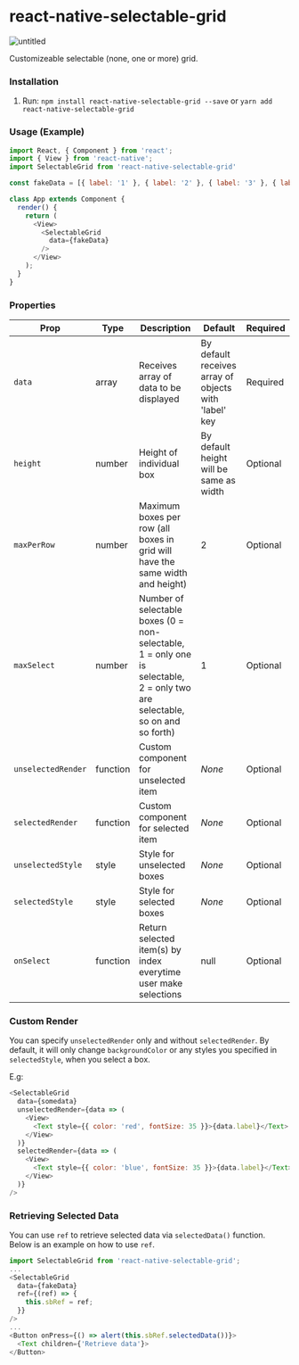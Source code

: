 # react-native-selectable-grid

![untitled](https://user-images.githubusercontent.com/31456191/40407438-095c5a06-5e97-11e8-8892-9e91ffade2de.gif)

Customizeable selectable (none, one or more) grid.

### Installation
1. Run: `npm install react-native-selectable-grid --save` or `yarn add react-native-selectable-grid`

### Usage (Example)
```javascript
import React, { Component } from 'react';
import { View } from 'react-native';
import SelectableGrid from 'react-native-selectable-grid'

const fakeData = [{ label: '1' }, { label: '2' }, { label: '3' }, { label: '4' }, { label: '5' }];

class App extends Component {
  render() {
    return (
      <View>
        <SelectableGrid
          data={fakeData}
        />
      </View>
    );
  }
}
```

### Properties
|Prop|Type|Description|Default|Required|
|----|----|-----------|-------|--------|
|`data`|array|Receives array of data to be displayed|By default receives array of objects with 'label' key|Required|
|`height`|number|Height of individual box|By default height will be same as width|Optional|
|`maxPerRow`|number|Maximum boxes per row (all boxes in grid will have the same width and height)|2|Optional|
|`maxSelect`|number|Number of selectable boxes (0 = non-selectable, 1 = only one is selectable, 2 = only two are selectable, so on and so forth)|1|Optional|
|`unselectedRender`|function|Custom component for unselected item|_None_|Optional|
|`selectedRender`|function|Custom component for selected item|_None_|Optional|
|`unselectedStyle`|style|Style for unselected boxes|_None_|Optional|
|`selectedStyle`|style|Style for selected boxes|_None_|Optional|
|`onSelect`|function|Return selected item(s) by index everytime user make selections|null|Optional|

### Custom Render
You can specify `unselectedRender` only and without `selectedRender`. By default, it will only change `backgroundColor` or any styles you specified in `selectedStyle`, when you select a box.

E.g:

```javascript
<SelectableGrid
  data={somedata}
  unselectedRender={data => (
    <View>
      <Text style={{ color: 'red', fontSize: 35 }}>{data.label}</Text>
    </View>
  )}
  selectedRender={data => (
    <View>
      <Text style={{ color: 'blue', fontSize: 35 }}>{data.label}</Text>
    </View>
  )}
/>
```

### Retrieving Selected Data
You can use `ref` to retrieve selected data via `selectedData()` function. Below is an example on how to use `ref`.

```javascript
import SelectableGrid from 'react-native-selectable-grid';
...
<SelectableGrid
  data={fakeData}
  ref={(ref) => {
    this.sbRef = ref;
  }}
/>
...
<Button onPress={() => alert(this.sbRef.selectedData())}>
  <Text children={'Retrieve data'}>
</Button>
```

